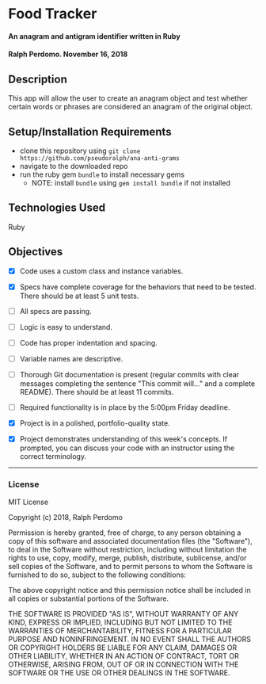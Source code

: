 # Food Tracker

#### An anagram and antigram identifier written in Ruby

#### Ralph Perdomo. November 16, 2018

## Description
This app will allow the user to create an anagram object and test whether certain words or phrases are considered an anagram of the original object.

## Setup/Installation Requirements

* clone this repository using `git clone https://github.com/pseudoralph/ana-anti-grams`
* navigate to the downloaded repo
* run the ruby gem `bundle` to install necessary gems
  * NOTE: install `bundle` using `gem install bundle` if not installed

## Technologies Used

Ruby

## Objectives
- [x] Code uses a custom class and instance variables.

- [x] Specs have complete coverage for the behaviors that need to be tested. There should be at least 5 unit tests.

- [ ] All specs are passing.

- [ ] Logic is easy to understand.

- [ ] Code has proper indentation and spacing.

- [ ] Variable names are descriptive.

- [ ] Thorough Git documentation is present (regular commits with clear messages completing the sentence "This commit will..." and a complete README). There should be at least 11 commits.

- [ ] Required functionality is in place by the 5:00pm Friday deadline.

- [x] Project is in a polished, portfolio-quality state.

- [x] Project demonstrates understanding of this week's concepts. If prompted, you can discuss your code with an instructor using the correct terminology.

---

### License

MIT License

Copyright (c) 2018, Ralph Perdomo

Permission is hereby granted, free of charge, to any person obtaining a copy
of this software and associated documentation files (the "Software"), to deal
in the Software without restriction, including without limitation the rights
to use, copy, modify, merge, publish, distribute, sublicense, and/or sell
copies of the Software, and to permit persons to whom the Software is
furnished to do so, subject to the following conditions:

The above copyright notice and this permission notice shall be included in all
copies or substantial portions of the Software.

THE SOFTWARE IS PROVIDED "AS IS", WITHOUT WARRANTY OF ANY KIND, EXPRESS OR
IMPLIED, INCLUDING BUT NOT LIMITED TO THE WARRANTIES OF MERCHANTABILITY,
FITNESS FOR A PARTICULAR PURPOSE AND NONINFRINGEMENT. IN NO EVENT SHALL THE
AUTHORS OR COPYRIGHT HOLDERS BE LIABLE FOR ANY CLAIM, DAMAGES OR OTHER
LIABILITY, WHETHER IN AN ACTION OF CONTRACT, TORT OR OTHERWISE, ARISING FROM,
OUT OF OR IN CONNECTION WITH THE SOFTWARE OR THE USE OR OTHER DEALINGS IN THE
SOFTWARE.
